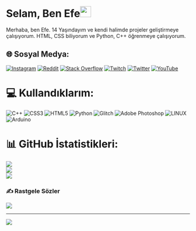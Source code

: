 <h1>Selam, Ben Efe<img src="https://raw.githubusercontent.com/barbecue/barbecue/master/media/wave.gif" height="30" weight="30"></h1>
Merhaba, ben Efe. 14 Yaşındayım ve kendi halimde projeler geliştirmeye çalışıyorum. HTML, CSS biliyorum ve Python, C++ öğrenmeye çalışıyorum.


## 🌐 Sosyal Medya:
[![Instagram](https://img.shields.io/badge/Instagram-%23E4405F.svg?logo=Instagram&logoColor=white)](https://instagram.com/efezsh) [![Reddit](https://img.shields.io/badge/Reddit-%23FF4500.svg?logo=Reddit&logoColor=white)](https://reddit.com/user/efezsh) [![Stack Overflow](https://img.shields.io/badge/-Stackoverflow-FE7A16?logo=stack-overflow&logoColor=white)](https://stackoverflow.com/users/21971903) [![Twitch](https://img.shields.io/badge/Twitch-%239146FF.svg?logo=Twitch&logoColor=white)](https://twitch.tv/efezsh) [![Twitter](https://img.shields.io/badge/Twitter-%231DA1F2.svg?logo=Twitter&logoColor=white)](https://twitter.com/efezsh) [![YouTube](https://img.shields.io/badge/YouTube-%23FF0000.svg?logo=YouTube&logoColor=white)](https://youtube.com/@UCvrVmY9CdlR6rfAWiMfmv8A) 

# 💻 Kullandıklarım:
![C++](https://img.shields.io/badge/c++-%2300599C.svg?style=for-the-badge&logo=c%2B%2B&logoColor=white) ![CSS3](https://img.shields.io/badge/css3-%231572B6.svg?style=for-the-badge&logo=css3&logoColor=white) ![HTML5](https://img.shields.io/badge/html5-%23E34F26.svg?style=for-the-badge&logo=html5&logoColor=white) ![Python](https://img.shields.io/badge/python-3670A0?style=for-the-badge&logo=python&logoColor=ffdd54) ![Glitch](https://img.shields.io/badge/glitch-%233333FF.svg?style=for-the-badge&logo=glitch&logoColor=white) ![Adobe Photoshop](https://img.shields.io/badge/adobephotoshop-%2331A8FF.svg?style=for-the-badge&logo=adobephotoshop&logoColor=white) ![LINUX](https://img.shields.io/badge/Linux-FCC624?style=for-the-badge&logo=linux&logoColor=black) ![Arduino](https://img.shields.io/badge/-Arduino-00979D?style=for-the-badge&logo=Arduino&logoColor=white)
# 📊 GitHub İstatistikleri:
![](https://github-readme-stats.vercel.app/api?username=efezsh&theme=dark&hide_border=false&include_all_commits=true&count_private=true)<br/>
![](https://github-readme-streak-stats.herokuapp.com/?user=efezsh&theme=dark&hide_border=false)<br/>
![](https://github-readme-stats.vercel.app/api/top-langs/?username=efezsh&theme=dark&hide_border=false&include_all_commits=true&count_private=true&layout=compact)

### ✍️ Rastgele Sözler
![](https://quotes-github-readme.vercel.app/api?type=horizontal&theme=dark)

---
[![](https://visitcount.itsvg.in/api?id=efezsh&icon=9&color=10)](https://visitcount.itsvg.in)

<!-- Proudly created with GPRM ( https://gprm.itsvg.in ) -->
